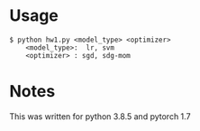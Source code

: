 # Usage
	$ python hw1.py <model_type> <optimizer>
		<model_type>:  lr, svm
		<optimizer> : sgd, sdg-mom

# Notes
This was written for python 3.8.5 and pytorch 1.7